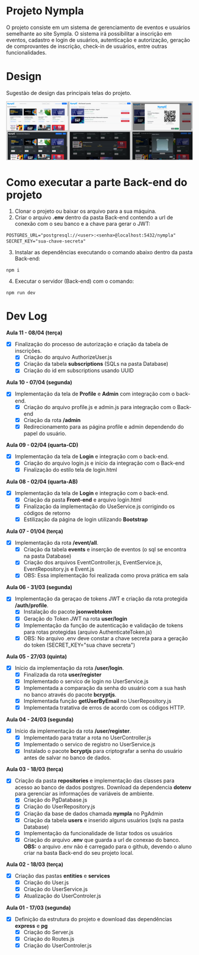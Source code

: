 # Projeto Nympla

O projeto consiste em um sistema de gerenciamento de eventos e usuários semelhante ao site Sympla. O sistema irá possibilitar a inscrição em eventos, cadastro e login de usuários, autenticação e autorização, geração de comprovantes de inscrição, check-in de usuários, entre outras funcionalidades.

# Design

Sugestão de design das principais telas do projeto.

![alt text](image.png)

# Como executar a parte Back-end do projeto

1. Clonar o projeto ou baixar os arquivo para a sua máquina.
2. Criar o arquivo **.env** dentro da pasta Back-end contendo a url de conexão com o seu banco e a chave para gerar o JWT:

```
POSTGRES_URL="postgresql://<user>:<senha>@localhost:5432/nympla"
SECRET_KEY="sua-chave-secreta"
```

3. Instalar as dependências executando o comando abaixo dentro da pasta Back-end:

```
npm i
```

4. Executar o servidor (Back-end) com o comando:

```
npm run dev
```

# Dev Log

**Aula 11 - 08/04 (terça)**

- [x] Finalização do processo de autorização e criação da tabela de inscrições.
  - [x] Criação do arquivo AuthorizeUser.js
  - [x] Criação da tabela **subscriptions** (SQLs na pasta Database)
  - [x] Criação do id em subscriptions usando UUID

**Aula 10 - 07/04 (segunda)**

- [x] Implementação da tela de **Profile** e **Admin** com integração com o back-end.
  - [x] Criação do arquivo profile.js e admin.js para integração com o Back-end
  - [x] Criação da rota **/admin**
  - [x] Redirecionamento para as página profile e admin dependendo do papel do usuário.

**Aula 09 - 02/04 (quarta-CD)**

- [x] Implementação da tela de **Login** e integração com o back-end.
  - [x] Criação do arquivo login.js e início da integração com o Back-end
  - [x] Finalização do estilo tela de login.html

**Aula 08 - 02/04 (quarta-AB)**

- [x] Implementação da tela de **Login** e integração com o back-end.
  - [x] Criação da pasta **Front-end** e arquivo login.html
  - [x] Finalização da implementação do UseService.js corrigindo os códigos de retorno
  - [x] Estilização da página de login utilizando **Bootstrap**

**Aula 07 - 01/04 (terça)**

- [x] Implementação da rota **/event/all**.
  - [x] Criação da tabela **events** e inserção de eventos (o sql se encontra na pasta Database)
  - [x] Criação dos arquivos EventController.js, EventService.js, EventRepository.js e Event.js
  - [x] OBS: Essa implementação foi realizada como prova prática em sala

**Aula 06 - 31/03 (segunda)**

- [x] Implementação da geraçao de tokens JWT e criação da rota protegida **/auth/profile**.
  - [x] Instalação do pacote **jsonwebtoken**
  - [x] Geração do Token JWT na rota **user/login**
  - [x] Implementação da função de autenticação e validação de tokens para rotas protegidas (arquivo AuthenticateToken.js)
  - [x] OBS: No arquivo .env deve constar a chave secreta para a geração do token (SECRET_KEY="sua chave secreta")

**Aula 05 - 27/03 (quinta)**

- [x] Início da implementação da rota **/user/login**.
  - [x] Finalizada da rota **user/register**
  - [x] Implementado o servico de login no UserService.js
  - [x] Implementada a comparação da senha do usuário com a sua hash no banco através do pacote **bcryptjs**.
  - [x] Implementada função **getUserByEmail** no UserRepository.js
  - [x] Implementada tratativa de erros de acordo com os códigos HTTP.

**Aula 04 - 24/03 (segunda)**

- [x] Início da implementação da rota **/user/register**.
  - [x] Implementado para tratar a rota no UserController.js
  - [x] Implementado o servico de registro no UserService.js
  - [x] Instalado o pacote **bcryptjs** para criptografar a senha do usuário antes de salvar no banco de dados.

**Aula 03 - 18/03 (terça)**

- [x] Criação da pasta **repositories** e implementação das classes para acesso ao banco de dados postgres. Download da dependencia **dotenv** para gerenciar as informações de variáveis de ambiente.
  - [x] Criação do PgDatabase.js
  - [x] Criação do UserRepository.js
  - [x] Criação da base de dados chamada **nympla** no PgAdmin
  - [x] Criação da tabela **users** e inserido alguns usuários (sqls na pasta Database)
  - [x] Implementação da funcionalidade de listar todos os usuários
  - [x] Criação do arquivo **.env** que guarda a url de conexao do banco. **OBS:** o arquivo .env não é carregado para o github, devendo o aluno criar na basta Back-end do seu projeto local.

**Aula 02 - 18/03 (terça)**

- [x] Criação das pastas **entities** e **services**
  - [x] Criação do User.js
  - [x] Criação do UserService.js
  - [x] Atualização do UserControler.js

**Aula 01 - 17/03 (segunda)**

- [x] Definição da estrutura do projeto e download das dependências **express** e **pg**
  - [x] Criação do Server.js
  - [x] Criação do Routes.js
  - [x] Criação do UserControler.js
